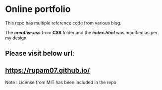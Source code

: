 # Online portfolio

This repo has multiple reference code from various blog.

The **_creative.css_** from **CSS** folder and the **_index.html_** was modified as per my design

## Please visit below url:

## __https://rupam07.github.io/__

Note : 
License from MIT has been included in the repo
